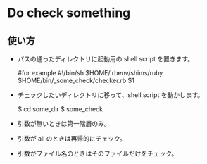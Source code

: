 # Do check something

## 使い方
* パスの通ったディレクトリに起動用の shell script を置きます。

    #for example
    #!/bin/sh
    $HOME/.rbenv/shims/ruby $HOME/bin/_some_check/checker.rb $1

* チェックしたいディレクトリに移って、shell script を動かします。

    $ cd some_dir
    $ some_check

* 引数が無いときは第一階層のみ。
* 引数が all のときは再帰的にチェック。
* 引数がファイル名のときはそのファイルだけをチェック。
